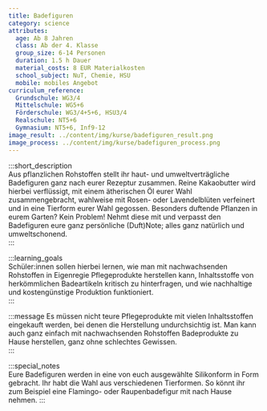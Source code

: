 ```yaml
---
title: Badefiguren
category: science
attributes:
  age: Ab 8 Jahren
  class: Ab der 4. Klasse
  group_size: 6-14 Personen
  duration: 1.5 h Dauer
  material_costs: 8 EUR Materialkosten
  school_subject: NuT, Chemie, HSU
  mobile: mobiles Angebot
curriculum_reference:
  Grundschule: WG3/4  
  Mittelschule: WG5+6  
  Förderschule: WG3/4+5+6, HSU3/4   
  Realschule: NT5+6
  Gymnasium: NT5+6, Inf9-12
image_result: ../content/img/kurse/badefiguren_result.png
image_process: ../content/img/kurse/badefiguren_process.png
---
```

:::short_description  
 Aus pflanzlichen Rohstoffen stellt ihr haut- und umweltverträgliche Badefiguren ganz nach eurer Rezeptur zusammen. Reine Kakaobutter wird hierbei verflüssigt, mit einem ätherischen Öl eurer Wahl zusammengebracht, wahlweise mit Rosen- oder Lavendelblüten verfeinert und in eine Tierform eurer Wahl gegossen. Besonders duftende Pflanzen in eurem Garten? Kein Problem! Nehmt diese mit und verpasst den Badefiguren eure ganz persönliche (Duft)Note; alles ganz natürlich und umweltschonend.  
:::

:::learning_goals  
Schüler:innen sollen hierbei lernen, wie man mit nachwachsenden Rohstoffen in Eigenregie Pflegeprodukte herstellen kann, Inhaltsstoffe von herkömmlichen Badeartikeln kritisch zu hinterfragen, und wie nachhaltige und kostengünstige Produktion funktioniert.    
:::

:::message
Es müssen nicht teure Pflegeprodukte mit vielen Inhaltsstoffen eingekauft werden, bei denen die Herstellung undurchsichtig ist. Man kann auch ganz einfach mit nachwachsenden Rohstoffen Badeprodukte zu Hause herstellen, ganz ohne schlechtes Gewissen.  
:::  

:::special_notes  
Eure Badefiguren werden in eine von euch ausgewählte Silikonform in Form gebracht. Ihr habt die Wahl aus verschiedenen Tierformen. So könnt ihr zum Beispiel eine Flamingo- oder Raupenbadefigur mit nach Hause nehmen.
:::
